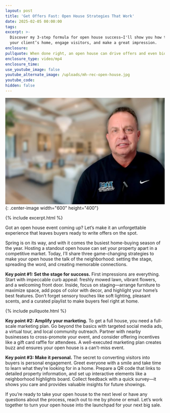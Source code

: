 ```yaml
---
layout: post
title: 'Get Offers Fast: Open House Strategies That Work'
date: 2025-02-05 00:00:00
tags:
excerpt: >-
  Discover my 3-step formula for open house success—I'll show you how to market
  your client’s home, engage visitors, and make a great impression.
enclosure:
pullquote: When done right, an open house can drive offers and even bidding wars.
enclosure_type: video/mp4
enclosure_time:
use_youtube_image: false
youtube_alternate_image: /uploads/mh-rec-open-house.jpg
youtube_code:
hidden: false
---
```

![](/uploads/mh-rec-open-house-1.jpg){: .center-image width="600" height="400"}

{% include excerpt.html %}

Got an open house event coming up? Let’s make it an unforgettable experience that leaves buyers ready to write offers on the spot.

Spring is on its way, and with it comes the busiest home-buying season of the year. Hosting a standout open house can set your property apart in a competitive market. Today, I’ll share three game-changing strategies to make your open house the talk of the neighborhood: setting the stage, spreading the word, and creating memorable connections.

**Key point \#1: Set the stage for success.** First impressions are everything. Start with impeccable curb appeal: freshly mowed lawn, vibrant flowers, and a welcoming front door. Inside, focus on staging—arrange furniture to maximize space, add pops of color with decor, and highlight your home’s best features. Don’t forget sensory touches like soft lighting, pleasant scents, and a curated playlist to make buyers feel right at home.

{% include pullquote.html %}

**Key point \#2: Amplify your marketing.** To get a full house, you need a full-scale marketing plan. Go beyond the basics with targeted social media ads, a virtual tour, and local community outreach. Partner with nearby businesses to cross-promote your event, and consider offering incentives like a gift card raffle for attendees. A well-executed marketing plan creates buzz and ensures your open house is a can’t-miss event.

**Key point \#3: Make it personal.** The secret to converting visitors into buyers is personal engagement. Greet everyone with a smile and take time to learn what they’re looking for in a home. Prepare a QR code that links to detailed property information, and set up interactive elements like a neighborhood highlights board. Collect feedback with a quick survey—it shows you care and provides valuable insights for future showings.

If you’re ready to take your open house to the next level or have any questions about the process, reach out to me by phone or email. Let’s work together to turn your open house into the launchpad for your next big sale.